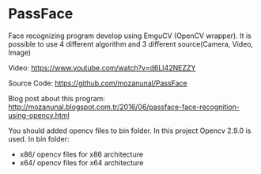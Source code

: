 # PassFace
Face recognizing program develop using EmguCV (OpenCV wrapper). It is possible to use 4 different algorithm and 3 different source(Camera, Video, Image)

Video:
https://www.youtube.com/watch?v=d6LI42NEZZY

Source Code:
https://github.com/mozanunal/PassFace

Blog post about this program:
http://mozanunal.blogspot.com.tr/2016/06/passface-face-recognition-using-opencv.html

You should added opencv files to bin folder. In this project Opencv 2.9.0 is used. In bin folder:

* x86/ opencv files for x86 architecture
* x64/ opencv files for x64 architecture
